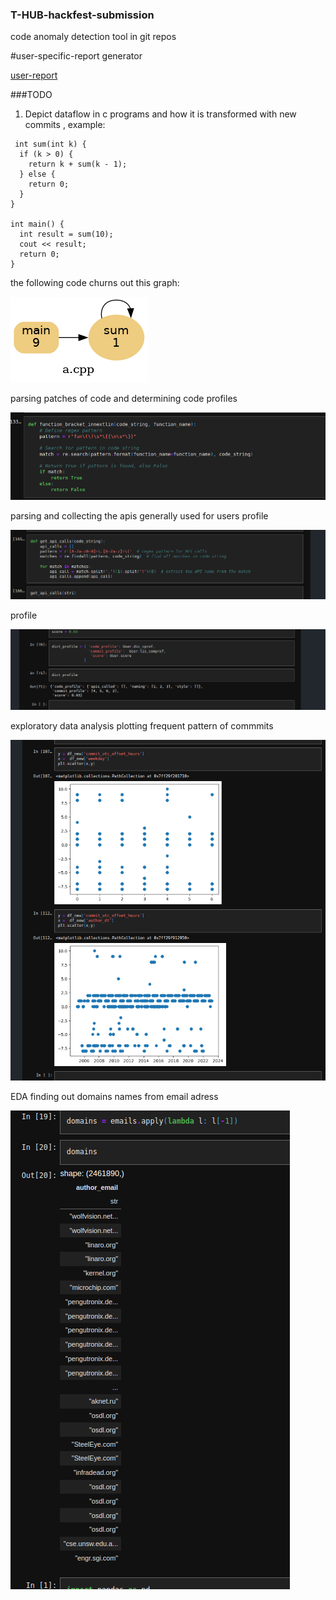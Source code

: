 ### T-HUB-hackfest-submission
code anomaly detection tool in git repos




#user-specific-report generator



[user-report](https://kkb-production.jupyter-proxy.kaggle.net/k/122948690/eyJhbGciOiJkaXIiLCJlbmMiOiJBMTI4Q0JDLUhTMjU2IiwidHlwIjoiSldUIn0..wdi9SGAtMwCpKvcBwikgZQ.Kit0Blxdvv6AkFBahHT9wn_IkZpOb5Vggayy6PwO_TsPYfQMZ4GCVUQc34hbYMKTj-ULIaXohA7kt6jdMn2iwWJW04J6DmvojD85TxVwdK252blkwbKUnMrGh8vXMdDJtpPiPmrG2onf6R7SREp5RpkmupbFwnlXz755HHjQTe9Y04Rb65LZoRQyxBrktn6MCaAYv6_ywYF6dN02ZPHO-g.2oOup3ToeJiGAuVZMYGj_Q/proxy/files/user_report.html)

###TODO  
1) Depict dataflow in c programs and how it is transformed with new commits , example: 

``` 
 int sum(int k) {
  if (k > 0) {
    return k + sum(k - 1);
  } else {
    return 0;
  }
}

int main() {
  int result = sum(10);
  cout << result;
  return 0;
}

```

the following code churns out this graph: 
     
     
  ![codeflow](./cflow0.png)
  
parsing patches of code and determining code profiles


   ![fn_parse](./fnparse.png)
   
parsing and collecting the apis generally used for users profile


  ![api_parse](./apiparse.png)
  
  
profile 

 ![profile](./profile.png)


exploratory data analysis plotting frequent pattern of commmits


   ![freq](freq.png)

EDA finding out domains names from email adress


   ![emails](emails.png)


  
  
  
  

